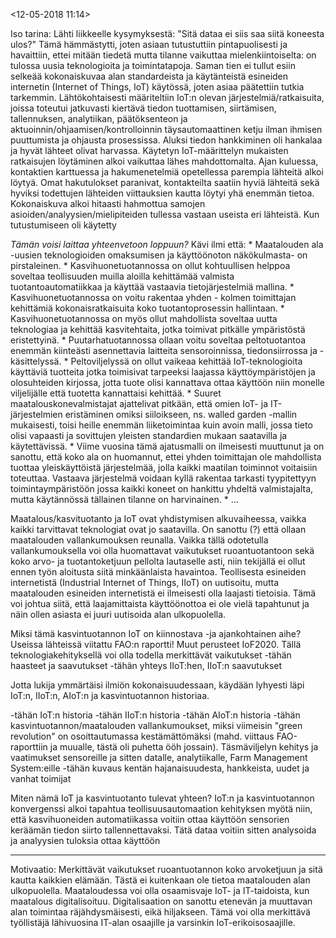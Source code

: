 <12-05-2018  11:14>

Iso tarina:
Lähti liikkeelle kysymyksestä: "Sitä dataa ei siis saa siitä koneesta ulos?"
Tämä hämmästytti, joten asiaan tutustuttiin pintapuolisesti ja havaittiin, ettei mitään tiedetä mutta tilanne vaikuttaa mielenkiintoiselta: on tulossa uusia teknologioita ja toimintatapoja. Saman tien ei tullut esiin selkeää kokonaiskuvaa alan standardeista ja käytänteistä esineiden internetin (Internet of Things, IoT) käytössä, joten asiaa päätettiin tutkia tarkemmin. 
Lähtökohtaisesti määriteltiin IoT:n olevan järjestelmiä/ratkaisuita, joissa toteutui jatkuvasti kiertävä tiedon tuottamisen, siirtämisen, tallennuksen, analytiikan, päätöksenteon ja aktuoinnin/ohjaamisen/kontrolloinnin täysautomaattinen ketju ilman ihmisen puuttumista ja ohjausta prosessissa. 
Aluksi tiedon hankkiminen oli hankalaa ja hyvät lähteet olivat harvassa. Käytetyn IoT-määrittelyn mukaisten ratkaisujen löytäminen alkoi vaikuttaa lähes mahdottomalta.  Ajan kuluessa, kontaktien karttuessa ja hakumenetelmiä opetellessa parempia lähteitä alkoi löytyä. Omat hakutulokset paranivat, kontakteilta saatiin hyviä lähteitä sekä hyviksi todettujen lähteiden viittauksien kautta löytyi yhä enemmän tietoa.
Kokonaiskuva alkoi hitaasti hahmottua samojen asioiden/analyysien/mielipiteiden tullessa vastaan useista eri lähteistä.
Kun tutustumiseen oli käytetty 


*Tämän voisi laittaa yhteenvetoon loppuun?*
Kävi ilmi että:
	* Maatalouden ala -uusien teknologioiden omaksumisen ja käyttöönoton näkökulmasta- on pirstaleinen.
	* Kasvihuonetuotannossa on ollut kohtuullisen helppoa soveltaa teollisuuden muilla aloilla kehittämää valmista tuotantoautomatiikkaa ja käyttää vastaavia tietojärjestelmiä mallina.
    * Kasvihuonetuotannossa on voitu rakentaa yhden - kolmen toimittajan kehittämiä kokonaisratkaisuita koko tuotantoprosessin hallintaan.
	* Kasvihuonetuotannossa on myös ollut mahdollista soveltaa uutta teknologiaa ja kehittää kasvitehtaita, jotka toimivat pitkälle ympäristöstä eristettyinä.
    * Puutarhatuotannossa ollaan voitu soveltaa peltotuotantoa enemmän kiinteästi asennettavia laitteita sensoroinnissa, tiedonsiirrossa ja -käsittelyssä.
	* Peltoviljelyssä on ollut vaikeaa kehittää IoT-teknologioita käyttäviä tuotteita jotka toimisivat tarpeeksi laajassa käyttöympäristöjen ja olosuhteiden kirjossa, jotta tuote olisi kannattava ottaa käyttöön niin monelle viljelijälle että tuotetta kannattaisi kehittää.
	* Suuret maatalouskonevalmistajat ajattelivat pitkään, että omien IoT- ja IT-järjestelmien eristäminen omiksi siiloikseen, ns. walled garden -mallin mukaisesti, toisi heille enemmän liiketoimintaa kuin avoin malli, jossa tieto olisi vapaasti ja sovittujen yleisten standardien mukaan saatavilla ja käytettävissä.
	* Viime vuosina tämä ajatusmalli on ilmeisesti muuttunut ja on sanottu, että koko ala on huomannut, ettei yhden toimittajan ole mahdollista tuottaa yleiskäyttöistä järjestelmää, jolla kaikki maatilan toiminnot voitaisiin toteuttaa. Vastaava järjestelmä voidaan kyllä rakentaa tarkasti tyypitettyyn toimintaympäristöön jossa kaikki koneet on hankittu yhdeltä valmistajalta, mutta käytännössä tällainen tilanne on harvinainen.
    * ...

Maatalous/kasvituotanto ja IoT ovat yhdistymisen alkuvaiheessa, vaikka kaikki tarvittavat teknologiat ovat jo saatavilla.
On sanottu (?) että ollaan maatalouden vallankumouksen reunalla. Vaikka tällä odotetulla vallankumouksella voi olla huomattavat vaikutukset ruoantuotantoon sekä koko arvo- ja tuotantoketjuun pellolta lautaselle asti, niin tekijällä ei ollut ennen työn aloitusta siitä minkäänlaista havaintoa. Teollisesta esineiden internetistä (Industrial Internet of Things, IIoT) on uutisoitu, mutta maatalouden esineiden internetistä ei ilmeisesti olla laajasti tietoisia. Tämä voi johtua siitä, että laajamittaista käyttöönottoa ei ole vielä tapahtunut ja näin ollen asiasta ei juuri uutisoida alan ulkopuolella.

Miksi tämä kasvintuotannon IoT on kiinnostava -ja ajankohtainen aihe?
Useissa lähteissä viitattu FAO:n raportti! Muut perusteet IoF2020.
Tällä teknologiakehityksellä voi olla todella merkittävät vaikutukset
-tähän haasteet ja saavutukset
-tähän yhteys IIoT:hen, IIoT:n saavutukset

Jotta lukija ymmärtäisi ilmiön kokonaisuudessaan, käydään lyhyesti läpi IoT:n, IIoT:n, AIoT:n ja kasvintuotannon historiaa.

-tähän IoT:n historia
-tähän IIoT:n historia 
-tähän AIoT:n historia
-tähän kasvintuotannon/maatalouden vallankumoukset, miksi viimeisin "green revolution" on osoittautumassa kestämättömäksi (mahd. viittaus FAO-raporttiin ja muualle, tästä oli puhetta ööh jossain). Täsmäviljelyn kehitys ja vaatimukset sensoreille ja sitten datalle, analytiikalle, Farm Management System:eille
-tähän kuvaus kentän hajanaisuudesta, hankkeista, uudet ja vanhat toimijat

Miten nämä IoT ja kasvintuotanto tulevat yhteen?
IoT:n ja kasvintuotannon konvergenssi alkoi tapahtua teollisuusautomaation kehityksen myötä niin, että kasvihuoneiden automatiikassa voitiin ottaa käyttöön sensorien keräämän tiedon siirto tallennettavaksi. Tätä dataa voitiin sitten analysoida ja analyysien tuloksia ottaa käyttöön 

---------------------------------------------------------------------------------------------------
Motivaatio: Merkittävät vaikutukset ruoantuotannon koko arvoketjuun ja sitä kautta kaikkien elämään. Tästä ei kuitenkaan ole tietoa maatalouden alan ulkopuolella. Maataloudessa voi olla osaamisvaje IoT- ja IT-taidoista, kun maatalous digitalisoituu. Digitalisaation on sanottu etenevän ja muuttavan alan toimintaa räjähdysmäisesti, eikä hiljakseen. Tämä voi olla merkittävä työllistäjä lähivuosina IT-alan osaajille ja varsinkin IoT-erikoisosaajille.